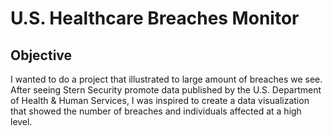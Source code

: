 # U.S. Healthcare Breaches Monitor

## Objective

I wanted to do a project that illustrated to large amount of breaches we see.  After seeing Stern Security promote data published by the U.S. Department of Health & Human Services, I was inspired to create a data visualization that showed the number of breaches and individuals affected at a high level.
